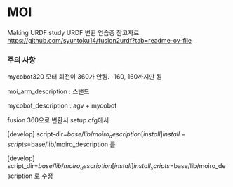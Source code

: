 # MOI
Making URDF study
URDF 변환 연습중
참고자료 https://github.com/syuntoku14/fusion2urdf?tab=readme-ov-file
### 주의 사항
mycobot320 모터 회전이 360가 안됨.
-160, 160까지만 됨

moi_arm_description : 스탠드

mycobot_description : agv + mycobot

fusion 360으로 변환시
setup.cfg에서

[develop]
script-dir=$base/lib/moiro_description
[install]
install-scripts=$base/lib/moiro_description
를

[develop]
script_dir=$base/lib/moiro_description
[install]
install_scripts=$base/lib/moiro_description
로 수정
